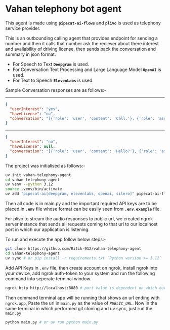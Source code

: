# Vahan telephony bot agent

This agent is made using **`pipecat-ai-flows`** and **`plivo`** is used as telephony service provider.

This is an outbounding calling agent that provides endpoint for sending a number and then it calls that number ask the reciever about there interest and availability of driving license, then sends back the conversation and summary in json format.

* For Speech to Text **`Deepgram`** is used.
* For Conversation Text Processing and Large Language Model **`OpenAI`** is used.
* For Text to Speech **`ElevenLabs`** is used.

Sample Conversation responses are as follows:-

---

```json
{
  "userInterest": "yes",
  "haveLicense": "no",
  "conversation": "[{'role': 'user', 'content': 'Call.'}, {'role': 'assistant', 'tool_calls': [{'id': 'call_iVGWEO5vJMthqp43qFAFVrcM', 'function': {'name': 'toIntroductionNode', 'arguments': '{}'}, 'type': 'function'}]}, {'role': 'assistant', 'content': 'Namaste! I am Ritik from Vah an aur mere paas aapke liye ek badhiya job offer hai. Kya aap job k baare m janna chahte hai?'}, {'role': 'user', 'content': 'Hello?'}, {'role': 'assistant', 'tool_calls': [{'id': 'call_5M1vzAn4RbbYJNM9ZVoGY6aV', 'function': {'name': 'toInterestNode', 'arguments': '{}'}, 'type': 'function'}]}, {'role': 'assistant', 'content': 'Is job mein aapko delivery person ki position ke liye kaam karna hoga, j ahan aap companies jaise Zomato, Swiggy, aur similar ones ke liye delivery karte hain. Kya aap iss job mein interested hai?'}, {'role': 'user', 'content': 'High interested.'}, {'role': 'assistant', 'tool_calls': [{'id': 'call_CVeujFplFnGJVKNU34tdpEOJ', 'function': {'name': 'setInterest', 'arguments': '{\"isInterest\": \"yes\"}'}, 'type': 'function'}]}, {'role': 'assistant', 'content': 'Kya aapke paas drivin g license hai?'}, {'role': 'user', 'content': 'Hello. Power on.'}, {'role': 'assistant', 'tool_calls': [{'id': 'call_ftMk6u5NZ9stVjRdjcgGGaOJ', 'function': {'name': 'setLicense', 'arguments': '{\"isLicense\": \"no\"}'}, 'type': 'function'}]}, {'role': 'assistant', 'content': 'Jaankari k liye dhany awaad, aapka din shubh ho!'}]"
}
```

---

```json
{
  "userInterest": "no",
  "haveLicense": null,
  "conversation": "[{'role': 'user', 'content': 'Hello?'}, {'role': 'assistant', 'content': 'Namaste! Kya aap mujhe soon p aa rahe hain?'}, {'role': 'user', 'content': 'Hello?'}, {'role': 'assistant', 'tool_calls': [{'id': 'call_jZkTO3sQojaaqLHbCCUo5cjZ', 'function': {'name': 'toIntroductionNode', 'arguments': '{}'}, 'type': 'function'}]}, {'role': 'assistant', 'content': 'I'}, {'role': 'user', 'content': 'Hello?'}, {'role': 'assistant', 'content': 'I am Ritik from Va han aur mere paas aapke liye ek badhiya job offer hai. Kya aap job ke baare mein janna chahte hain?'}, {'role': 'user', 'content': 'Hello?'}, {'role': 'assistant', 'content': 'Namaste! Kya aap mujhe soon paa rahe hain?'}, {'role': 'user', 'content': 'How may I contact you?'}, {'role': 'assistant', 'content': 'Aap mujhe yahan par h i baat karke contact kar sakte hain. Kya aap job ke baare mein janna chahte hain?'}, {'role': 'user', 'content': 'Please.'}, {'role': 'assistant', 'tool_calls': [{'id': 'call_Wm42ZBkQUxugXcCOGT0T7g4b', 'function': {'name': 'toInterestNode', 'arguments': '{}'}, 'type': 'function'}]}, {'role': 'assistant', 'content': 'Yeh job delivery pe rson ki hai, companies jaise Zomato, Swiggy aur similar ones ke liye. Kya aap iss job mein interested hain?'}, {'role': 'user', 'content': \"Oh, no. Actually, am I interested to know you or the like me further to I'll inform you.\"}, {'role': 'assistant', 'tool_calls': [{'id': 'call_QQZsFDxQy841CiiShCgn7QB5', 'function': {'name': 'setInterest', 'arguments': '{\"isInterest\": \"no\"}'}, 'type': 'function'}]}, {'role': 'assistant', 'content': 'Jaankari k liye dhany awaad, aapka din shubh ho!'}]"
}
```

The project was initialised as follows:-

```bash
uv init vahan-telephony-agent
cd vahan-telephony-agent
uv venv --python 3.12
source .venv/bin/activate
uv add "pipecat-ai[deepgram, elevenlabs, openai, silero]" pipecat-ai-flows python-dotenv plivo fastapi "uvicorn[standard]"
```

Then all code is in main.py and the important required API keys are to be placed in **`.env`** file whose format can be easily seen from **`.env.example`** file.

For plivo to stream the audio responses to public url, we created ngrok server instance that sends all requests coming to that url to our localhost port in which our application is listening.

To run and execute the app follow below steps:-

```bash
git clone https://github.com/Ritik-912/vahan-telephony-agent
cd vahan-telephony-agent
uv sync # or pip install -r requirements.txt `Python version >= 3.12`
```

Add API Keys in `.env` file, then create account on ngrok, install ngrok into your device, add ngrok auth-token to your system and run the following command into seperate terminal window.

```bash
ngrok http http://localhost:8080 # port value is dependent on which our app is listening
```

Then command terminal app will be running that shows an url ending with `ngrok.app`, Paste the url in `main.py` as the value of *`PUBLIC_URL`*.
Now in the same terminal in which performed git cloning and uv sync, just run the `main.py`

```bash
python main.py # or uv run python main.py
```